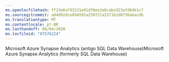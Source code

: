 ```yaml
---
ms.openlocfilehash: ff23e6af93221e01df0ee2e6caba323afd0db1c7
ms.sourcegitcommit: ad4d92dce894592a259721a1571b1d8736abacdb
ms.translationtype: MT
ms.contentlocale: pt-BR
ms.lasthandoff: 08/04/2020
ms.locfileid: "87576224"
---
```

<span data-ttu-id="faa5d-101">Microsoft Azure Synapse Analytics (antigo SQL Data Warehouse)</span><span class="sxs-lookup"><span data-stu-id="faa5d-101">Microsoft Azure Synapse Analytics (formerly SQL Data Warehouse)</span></span>  